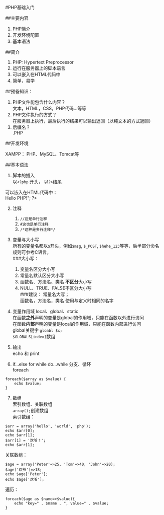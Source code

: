 #PHP基础入门

##主要内容
1. PHP简介
2. 开发环境配置
3. 基本语法

##简介
1. PHP: Hypertext Preprocessor
2. 运行在服务器上的脚本语言
3. 可以嵌入在HTML代码中
4. 简单，易学

##预备知识：
1. PHP文件能包含什么内容？  
	文本，HTML，CSS，PHP代码...等等
2. PHP文件执行的方式？  
	在服务器上执行，最后执行的结果可以输出返回（以纯文本的方式返回）
3. 后缀名？  
	.PHP
	
##开发环境

XAMPP：
PHP、MySQL、Tomcat等

##基本语法
1. 脚本的插入  
以`<?php` 开头， 以`?>`结尾  
	<?php
	//此处为PHP代码
	echo "Hello PHP!";
	?>
可以嵌入在HTML代码中：  
	<!DOCTYPE html>
	<html>
	<head>
		<title>My First PHP page!</title>
	<head>
	<body>
	<?php
	//此处为PHP代码
	echo "<h1>Hello PHP!</h1>";
	?>
	</body>
	</html>

2. 注释  
	1. `//这是单行注释`
	2. `#这也是单行注释`
	3. `/*这种是多行注释*/`

3. 变量与大小写  
所有的变量名都以`$`开头，例如`$msg`, `$_POST`, `$hehe_123`等等，后半部分命名规则可参考C语言。  
###大小写：
	1. 变量名区分大小写
	2. 常量名默认区分大小写
	3. 函数名、方法名、类名 **不区分**大小写
	4. NULL、TRUE、FALSE不区分大小写  	
###建议：
常量名大写；  
函数名，方法名，类名 使用与定义时相同的名字

4. 变量作用域
local、global、static  
在函数**之外**声明的变量是global的作用域，只能在函数以外进行访问  
在函数**内部**声明的变量是local的作用域，只能在函数内部进行访问  
global关键字
`gloabl $x;`  
`$GLOBALS[index]`数组

5. 输出  
echo 和 print  

6. if...else for while do...while 分支、循环  
foreach  
```
foreach($array as $value) {
	echo $value;
}
```
7. 数组  
索引数组、关联数组  
`array();`创建数组  
索引数组：
```
$arr = array('hello', 'world', 'php');
echo $arr[0];
echo $arr[1];
$arr[1] = '欢爷！';
echo $arr[1];
```
关联数组：
```
$age = array('Peter'=>25, 'Tom'=>40, 'John'=>20);
$age['欢爷']=>18;
echo $age['Peter'];
echo $age['欢爷'];
```
遍历：
```
foreach($age as $name=>$value){
	echo "key=" . $name . ", value=" . $value;
}	
```